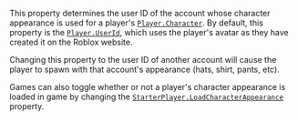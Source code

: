 This property determines the user ID of the account whose character
appearance is used for a player's [`Player.Character`](https://create.roblox.com/docs/reference/engine/classes/Player#Character). By default,
this property is the [`Player.UserId`](https://create.roblox.com/docs/reference/engine/classes/Player#UserId), which uses the player's avatar
as they have created it on the Roblox website.

Changing this property to the user ID of another account will cause the
player to spawn with that account's appearance (hats, shirt, pants, etc).

Games can also toggle whether or not a player's character appearance is
loaded in game by changing the
[`StarterPlayer.LoadCharacterAppearance`](https://create.roblox.com/docs/reference/engine/classes/StarterPlayer#LoadCharacterAppearance) property.